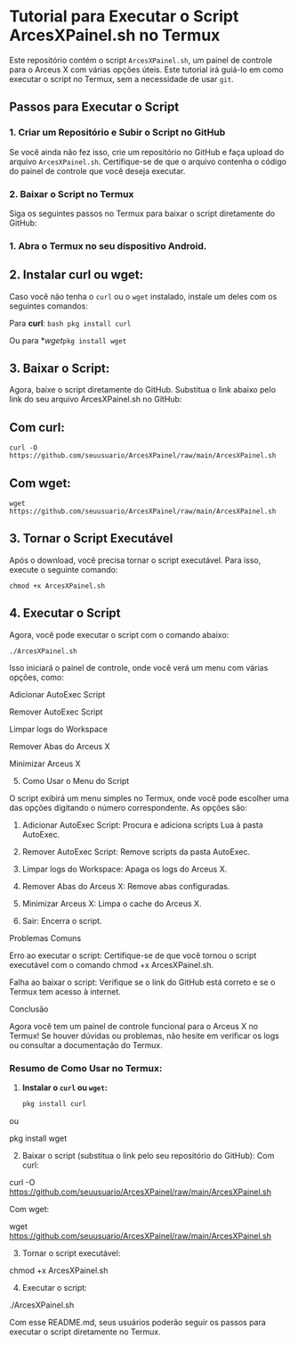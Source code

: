 # Tutorial para Executar o Script ArcesXPainel.sh no Termux

Este repositório contém o script `ArcesXPainel.sh`, um painel de controle para o Arceus X com várias opções úteis. Este tutorial irá guiá-lo em como executar o script no Termux, sem a necessidade de usar `git`.

## Passos para Executar o Script

### 1. **Criar um Repositório e Subir o Script no GitHub**

Se você ainda não fez isso, crie um repositório no GitHub e faça upload do arquivo `ArcesXPainel.sh`. Certifique-se de que o arquivo contenha o código do painel de controle que você deseja executar.

### 2. **Baixar o Script no Termux**

Siga os seguintes passos no Termux para baixar o script diretamente do GitHub:

### 1. Abra o **Termux** no seu dispositivo Android.

## 2. **Instalar curl ou wget**:

   Caso você não tenha o `curl` ou o `wget` instalado, instale um deles com os seguintes comandos:

   Para **curl**:
  ``bash
   pkg install curl``

Ou para **wget*`pkg install wget`

## 3. Baixar o Script:

Agora, baixe o script diretamente do GitHub. Substitua o link abaixo pelo link do seu arquivo ArcesXPainel.sh no GitHub:

## Com curl:
```curl -O https://github.com/seuusuario/ArcesXPainel/raw/main/ArcesXPainel.sh```

## Com wget:
```wget https://github.com/seuusuario/ArcesXPainel/raw/main/ArcesXPainel.sh```



## 3. Tornar o Script Executável

Após o download, você precisa tornar o script executável. Para isso, execute o seguinte comando:

```chmod +x ArcesXPainel.sh```

## 4. Executar o Script

Agora, você pode executar o script com o comando abaixo:

```./ArcesXPainel.sh```

Isso iniciará o painel de controle, onde você verá um menu com várias opções, como:

Adicionar AutoExec Script

Remover AutoExec Script

Limpar logs do Workspace

Remover Abas do Arceus X

Minimizar Arceus X


5. Como Usar o Menu do Script

O script exibirá um menu simples no Termux, onde você pode escolher uma das opções digitando o número correspondente. As opções são:

1. Adicionar AutoExec Script: Procura e adiciona scripts Lua à pasta AutoExec.


2. Remover AutoExec Script: Remove scripts da pasta AutoExec.


3. Limpar logs do Workspace: Apaga os logs do Arceus X.


4. Remover Abas do Arceus X: Remove abas configuradas.


5. Minimizar Arceus X: Limpa o cache do Arceus X.


6. Sair: Encerra o script.



Problemas Comuns

Erro ao executar o script: Certifique-se de que você tornou o script executável com o comando chmod +x ArcesXPainel.sh.

Falha ao baixar o script: Verifique se o link do GitHub está correto e se o Termux tem acesso à internet.


Conclusão

Agora você tem um painel de controle funcional para o Arceus X no Termux! Se houver dúvidas ou problemas, não hesite em verificar os logs ou consultar a documentação do Termux.

### Resumo de Como Usar no Termux:

1. **Instalar o `curl` ou `wget`:**
   ```bash
   pkg install curl

ou

pkg install wget

2. Baixar o script (substitua o link pelo seu repositório do GitHub): Com curl:

curl -O https://github.com/seuusuario/ArcesXPainel/raw/main/ArcesXPainel.sh

Com wget:

wget https://github.com/seuusuario/ArcesXPainel/raw/main/ArcesXPainel.sh


3. Tornar o script executável:

chmod +x ArcesXPainel.sh


4. Executar o script:

./ArcesXPainel.sh



Com esse README.md, seus usuários poderão seguir os passos para executar o script diretamente no Termux.

